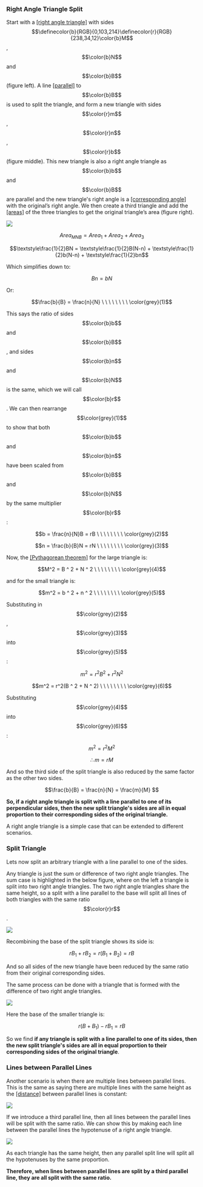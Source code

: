 ### Right Angle Triangle Split

Start with a [[right angle triangle]]((qr,'Math/Geometry_1/RightAngleTriangles/base/Definition',#00756F)) with sides $$\definecolor{b}{RGB}{0,103,214}\definecolor{r}{RGB}{238,34,12}\color{b}M$$, $$\color{b}N$$ and $$\color{b}B$$ (figure left). A line [[parallel]]((qr,'Math/Geometry_1/ParallelLines/base/Main',#00756F)) to $$\color{b}B$$ is used to split the triangle, and form a new triangle with sides $$\color{r}m$$, $$\color{r}n$$, $$\color{r}b$$ (figure middle). This new triangle is also a right angle triangle as $$\color{b}b$$ and $$\color{b}B$$ are parallel and the new triangle's right angle is a [[corresponding angle]]((qr,'Math/Geometry_1/AnglesAtIntersections/base/Corresponding',#00756F)) with the original’s right angle. We then create a third triangle and add the [[areas]]((qr,'Math/Geometry_1/AreaTriangle/base/Main',#00756F)) of the three triangles to get the original triangle’s area (figure right).

![](Initial.png)

$$Area_{MNB} = Area_1 + Area_2 + Area_3$$

$$\textstyle\frac{1}{2}BN = \textstyle\frac{1}{2}B(N-n) + \textstyle\frac{1}{2}b(N-n) + \textstyle\frac{1}{2}bn$$

Which simplifies down to:

$$Bn = bN$$

Or:

$$\frac{b}{B} = \frac{n}{N} \ \ \ \ \ \ \ \ \color{grey}(1)$$

This says the ratio of sides $$\color{b}b$$ and $$\color{b}B$$, and sides $$\color{b}n$$ and $$\color{b}N$$ is the same, which we will call $$\color{b}r$$. We can then rearrange $$\color{grey}(1)$$ to show that both $$\color{b}b$$ and $$\color{b}n$$ have been scaled from $$\color{b}B$$ and $$\color{b}N$$ by the same multiplier $$\color{b}r$$:

$$b = \frac{n}{N}B = rB \ \ \ \ \ \ \ \ \color{grey}(2)$$

$$n = \frac{b}{B}N = rN \ \ \ \ \ \ \ \ \color{grey}(3)$$

Now, the [[Pythagorean theorem]]((qr,'Math/Geometry_1/RightAngleTriangles/base/Pythagorus',#00756F)) for the large triangle is:

$$M^2 = B ^ 2 + N ^ 2 \ \ \ \ \ \ \ \ \color{grey}(4)$$

and for the small triangle is:

$$m^2 = b ^ 2 + n ^ 2 \ \ \ \ \ \ \ \ \color{grey}(5)$$

Substituting in $$\color{grey}(2)$$, $$\color{grey}(3)$$ into $$\color{grey}(5)$$:

$$m^2 = r^2B ^ 2 + r^2N ^ 2$$

$$m^2 = r^2(B ^ 2 + N ^ 2) \ \ \ \ \ \ \ \ \color{grey}(6)$$

Substituting $$\color{grey}(4)$$ into $$\color{grey}(6)$$:

$$m^2 = r^2M^2$$

$$\therefore m = rM$$

And so the third side of the split triangle is also reduced by the same factor as the other two sides.

$$\frac{b}{B} = \frac{n}{N} = \frac{m}{M} $$

**So, if a right angle triangle is split with a line parallel to one of its perpendicular sides, then the new split triangle's sides are all in equal proportion to their corresponding sides of the original triangle.**

A right angle triangle is a simple case that can be extended to different scenarios.


### Split Triangle

Lets now split an arbitrary triangle with a line parallel to one of the sides.

Any triangle is just the sum or difference of two right angle triangles. The sum case is highlighted in the below figure, where on the left a triangle is split into two right angle triangles. The two right angle triangles share the same height, so a split with a  line parallel to the base will split all lines of both triangles with the same ratio $$\color{r}r$$.

![](ArbitraryTriangle.png)

Recombining the base of the split triangle shows its side is:

$$rB_1 + rB_2 = r(B_1 + B_2) = rB$$

And so all sides of the new triangle have been reduced by the same ratio from their original corresponding sides.

The same process can be done with a triangle that is formed with the difference of two right angle triangles.

<!-- ![](difference1.png) -->

![](difference2.png)

Here the base of the smaller triangle is:

$$r\left(B + B_1\right) - rB_1 = rB$$

So we find **if any triangle is split with a line parallel to one of its sides, then the new split triangle's sides are all in equal proportion to their corresponding sides of the original triangle**.


### Lines between Parallel Lines

Another scenario is when there are multiple lines between parallel lines. This is the same as saying there are multiple lines with the same height as the [[distance]]((qr,'Math/Geometry_1/ParallelLineDistance/base/Main',#00756F)) between parallel lines is constant:

![](ParallelLines.png)

If we introduce a third parallel line, then all lines between the parallel lines will be split with the same ratio. We can show this by making each line between the parallel lines the hypotenuse of a right angle triangle.

![](ParallelLinesTriangles.png)

As each triangle has the same height, then any parallel split line will split all the hypotenuses by the same proportion.

**Therefore, when lines between parallel lines are split by a third parallel line, they are all split with the same ratio.**
